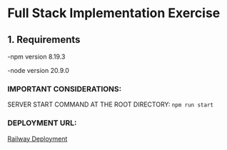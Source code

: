 # Full Stack Implementation Exercise

## 1. Requirements

-npm version 8.19.3

-node version 20.9.0

### IMPORTANT CONSIDERATIONS:

SERVER START COMMAND AT THE ROOT DIRECTORY: `npm run start`

### DEPLOYMENT URL:

[Railway Deployment](https://ensolvers-challenge-production-5a0b.up.railway.app)